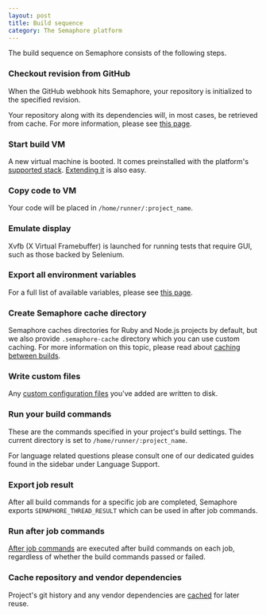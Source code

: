 ```yaml
---
layout: post
title: Build sequence
category: The Semaphore platform
---
```


The build sequence on Semaphore consists of the following steps.

### Checkout revision from GitHub

When the GitHub webhook hits Semaphore, your repository is initialized to the
specified revision.

Your repository along with its dependencies will, in most cases, be retrieved
from cache. For more information, please see [this
page](/docs/caching-between-builds.html).

### Start build VM

A new virtual machine is booted. It comes preinstalled with the platform's
[supported stack](/docs/supported-stack.html). [Extending
it](/docs/how-to-install-dependency.html) is also easy.

### Copy code to VM

Your code will be placed in `/home/runner/:project_name`.

### Emulate display

Xvfb (X Virtual Framebuffer) is launched for running tests that require GUI,
such as those backed by Selenium.

### Export all environment variables

For a full list of available variables, please see [this
page](/docs/available-environment-variables.html).

### Create Semaphore cache directory

Semaphore caches directories for Ruby and Node.js projects by default, but we
also provide `.semaphore-cache` directory which you can use custom caching. For
more information on this topic, please read about [caching between
builds](/docs/caching-between-builds.html).

### Write custom files

Any [custom configuration files](/docs/adding-custom-configuration-files.html)
  you've added are written to disk.

### Run your build commands

These are the commands specified in your project's build settings. The current
directory is set to `/home/runner/:project_name`.

For language related questions please consult one of our dedicated
guides found in the sidebar under Language Support.

### Export job result

After all build commands for a specific job are completed, Semaphore exports
`SEMAPHORE_THREAD_RESULT` which can be used in after job commands.

### Run after job commands

[After job commands](/docs/using-post-thread-commands.html) are executed after
build commands on each job, regardless of whether the build commands passed or
failed.

### Cache repository and vendor dependencies

Project's git history and any vendor dependencies are
[cached](/docs/caching-between-builds.html) for later reuse.
